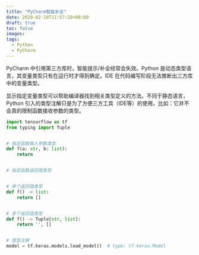 ```yaml
---
title: "PyCharm智能补全"
date: 2020-02-10T11:57:28+08:00
draft: true
toc: false
images:
tags: 
  - Python
  - PyCharm
---
```


PyCharm 中引用第三方库时，智能提示/补全经常会失效。Python 是动态类型语言，其变量类型只有在运行时才得到确定。IDE 在代码编写阶段无法推断出三方库中的变量类型。

显示指定变量类型可以帮助编译器找到相关类型定义的方法。不同于静态语言，Python 引入的类型注解只是为了方便三方工具（IDE等）的使用，比如：它并不会真的限制函数接收参数的类型。

```python
import tensorflow as tf
from typing import Tuple


# 指定函数输入参数类型
def f(a: str, b: list):
    return


# 指定函数返回值类型


# 单个返回值类型
def f() -> list:
    return []


# 多个返回值类型
def f() -> Tuple[str, list]:
    return '', []


# 类型注解
model = tf.keras.models.load_model()  # type: tf.keras.Model
```

